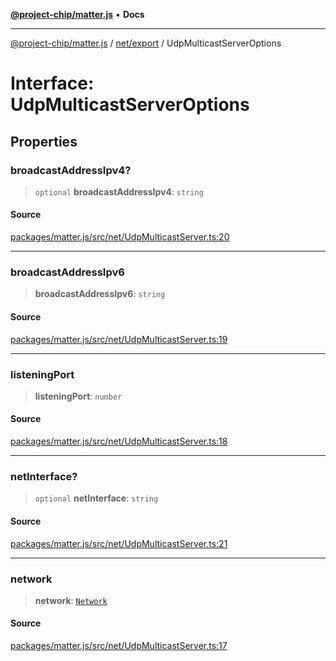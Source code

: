 [**@project-chip/matter.js**](../../../README.md) • **Docs**

***

[@project-chip/matter.js](../../../modules.md) / [net/export](../README.md) / UdpMulticastServerOptions

# Interface: UdpMulticastServerOptions

## Properties

### broadcastAddressIpv4?

> `optional` **broadcastAddressIpv4**: `string`

#### Source

[packages/matter.js/src/net/UdpMulticastServer.ts:20](https://github.com/project-chip/matter.js/blob/7a8cbb56b87d4ccf34bec5a9a95ab40a1711324f/packages/matter.js/src/net/UdpMulticastServer.ts#L20)

***

### broadcastAddressIpv6

> **broadcastAddressIpv6**: `string`

#### Source

[packages/matter.js/src/net/UdpMulticastServer.ts:19](https://github.com/project-chip/matter.js/blob/7a8cbb56b87d4ccf34bec5a9a95ab40a1711324f/packages/matter.js/src/net/UdpMulticastServer.ts#L19)

***

### listeningPort

> **listeningPort**: `number`

#### Source

[packages/matter.js/src/net/UdpMulticastServer.ts:18](https://github.com/project-chip/matter.js/blob/7a8cbb56b87d4ccf34bec5a9a95ab40a1711324f/packages/matter.js/src/net/UdpMulticastServer.ts#L18)

***

### netInterface?

> `optional` **netInterface**: `string`

#### Source

[packages/matter.js/src/net/UdpMulticastServer.ts:21](https://github.com/project-chip/matter.js/blob/7a8cbb56b87d4ccf34bec5a9a95ab40a1711324f/packages/matter.js/src/net/UdpMulticastServer.ts#L21)

***

### network

> **network**: [`Network`](../classes/Network.md)

#### Source

[packages/matter.js/src/net/UdpMulticastServer.ts:17](https://github.com/project-chip/matter.js/blob/7a8cbb56b87d4ccf34bec5a9a95ab40a1711324f/packages/matter.js/src/net/UdpMulticastServer.ts#L17)
